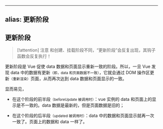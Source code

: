 
---
alias: 更新阶段
---

## 更新阶段

> [!attention] 注意
> 和创建、挂载阶段不同，“更新阶段”会反复出现，其钩子函数会反复执行！

更新阶段是 Vue 促使 data 数据和页面显示重新一致的阶段。所以，一旦 Vue 发现 data 中的数据有更新<small>（即，data 和页面数据不一致）</small>，它就会通过 DOM 操作区更新<small>（重新渲染）</small>页面，从而再次达到 data 数据和页面显示的一致。

显而易见，

- 在这个阶段的前半段<small>（beforeUpdate 被调用时）</small>：vue 实例的 data 和页面上的显示是不一致的。data 数据是最新的，但是页面数据是旧的；

- 在这个阶段的后半段<small>（updated 被调用时）</small>：data 中的数据和页面显示就再一次一致了。页面上的数据和 data 一样了。

